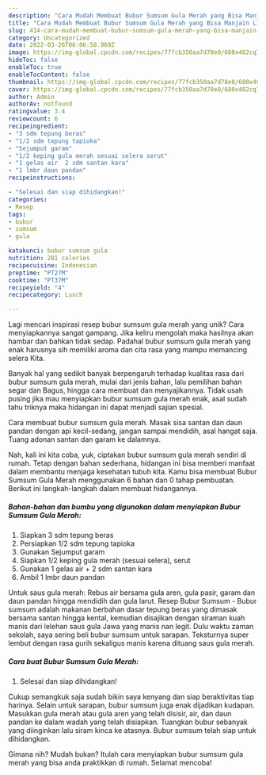 ```yaml
---
description: "Cara Mudah Membuat Bubur Sumsum Gula Merah yang Bisa Manjain Lidah"
title: "Cara Mudah Membuat Bubur Sumsum Gula Merah yang Bisa Manjain Lidah"
slug: 414-cara-mudah-membuat-bubur-sumsum-gula-merah-yang-bisa-manjain-lidah
category: Uncategorized
date: 2022-03-26T06:06:58.969Z
image: https://img-global.cpcdn.com/recipes/77fcb350aa7d78e0/680x482cq70/bubur-sumsum-gula-merah-foto-resep-utama.jpg
hideToc: false
enableToc: true
enableTocContent: false
thumbnail: https://img-global.cpcdn.com/recipes/77fcb350aa7d78e0/680x482cq70/bubur-sumsum-gula-merah-foto-resep-utama.jpg
cover: https://img-global.cpcdn.com/recipes/77fcb350aa7d78e0/680x482cq70/bubur-sumsum-gula-merah-foto-resep-utama.jpg
author: Admin
authorAv: notfound
ratingvalue: 3.4
reviewcount: 6
recipeingredient:
- "3 sdm tepung beras"
- "1/2 sdm tepung tapioka"
- "Sejumput garam"
- "1/2 keping gula merah sesuai selera serut"
- "1 gelas air  2 sdm santan kara"
- "1 lmbr daun pandan"
recipeinstructions:

- "Selesai dan siap dihidangkan!"
categories:
- Resep
tags:
- bubur
- sumsum
- gula

katakunci: bubur sumsum gula 
nutrition: 281 calories
recipecuisine: Indonesian
preptime: "PT27M"
cooktime: "PT37M"
recipeyield: "4"
recipecategory: Lunch

---
```





Lagi mencari inspirasi resep bubur sumsum gula merah yang unik? Cara menyiapkannya sangat gampang. Jika keliru mengolah maka hasilnya akan hambar dan bahkan tidak sedap. Padahal bubur sumsum gula merah yang enak harusnya sih memiliki aroma dan cita rasa yang mampu memancing selera Kita.





Banyak hal yang sedikit banyak berpengaruh terhadap kualitas rasa dari bubur sumsum gula merah, mulai dari jenis bahan, lalu pemilihan bahan segar dan Bagus, hingga cara membuat dan menyajikannya. Tidak usah pusing jika mau menyiapkan bubur sumsum gula merah enak,      asal sudah tahu triknya maka hidangan ini dapat menjadi sajian spesial.














Cara membuat bubur sumsum gula merah. Masak sisa santan dan daun pandan dengan api kecil-sedang, jangan sampai mendidih, asal hangat saja. Tuang adonan santan dan garam ke dalamnya.






Nah, kali ini kita coba, yuk, ciptakan bubur sumsum gula merah sendiri di rumah. Tetap dengan bahan sederhana, hidangan ini bisa memberi manfaat dalam membantu menjaga kesehatan tubuh kita. Kamu bisa membuat Bubur Sumsum Gula Merah menggunakan 6 bahan dan 0 tahap pembuatan. Berikut ini langkah-langkah dalam membuat hidangannya.

<!--inarticleads1-->

##### Bahan-bahan dan bumbu yang digunakan dalam menyiapkan Bubur Sumsum Gula Merah:

1. Siapkan 3 sdm tepung beras
1. Persiapkan 1/2 sdm tepung tapioka
1. Gunakan Sejumput garam
1. Siapkan 1/2 keping gula merah (sesuai selera), serut
1. Gunakan 1 gelas air + 2 sdm santan kara
1. Ambil 1 lmbr daun pandan


Untuk saus gula merah: Rebus air bersama gula aren, gula pasir, garam dan daun pandan hingga mendidih dan gula larut. Resep Bubur Sumsum - Bubur sumsum adalah makanan berbahan dasar tepung beras yang dimasak bersama santan hingga kental, kemudian disajikan dengan siraman kuah manis dari lelehan saus gula Jawa yang manis nan legit. Dulu waktu zaman sekolah, saya sering beli bubur sumsum untuk sarapan. Teksturnya super lembut dengan rasa gurih sekaligus manis karena dituang saus gula merah. 

<!--inarticleads2-->

##### Cara buat Bubur Sumsum Gula Merah:


1. Selesai dan siap dihidangkan!

Cukup semangkuk saja sudah bikin saya kenyang dan siap beraktivitas tiap harinya. Selain untuk sarapan, bubur sumsum juga enak dijadikan kudapan. Masukkan gula merah atau gula aren yang telah disisir, air, dan daun pandan ke dalam wadah yang telah disiapkan. Tuangkan bubur sebanyak yang diinginkan lalu siram kinca ke atasnya. Bubur sumsum telah siap untuk dihidangkan. 

Gimana nih? Mudah bukan? Itulah cara menyiapkan bubur sumsum gula merah yang bisa anda praktikkan di rumah. Selamat mencoba!
